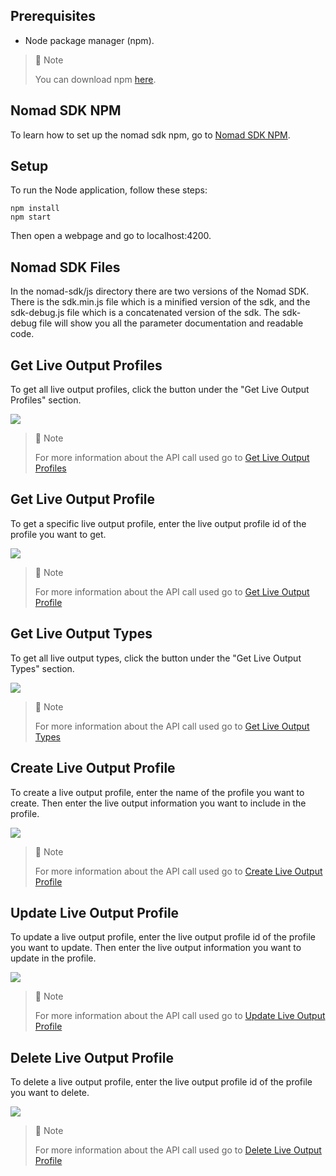 ## Prerequisites

- Node package manager (npm).

> 📘 Note
> 
> You can download npm [here](https://nodejs.org/en/download).

## Nomad SDK NPM

To learn how to set up the nomad sdk npm, go to [Nomad SDK NPM](doc:nomad-sdk).

## Setup

To run the Node application, follow these steps:
```
npm install
npm start
```

Then open a webpage and go to localhost:4200.

## Nomad SDK Files

In the nomad-sdk/js directory there are two versions of the Nomad SDK. There is the sdk.min.js file which is a minified version of the sdk, and the sdk-debug.js file which is a concatenated version of the sdk. The sdk-debug file will show you all the parameter documentation and readable code.

## Get Live Output Profiles

To get all live output profiles, click the button under the "Get Live Output Profiles" section.

![](images/get-live-output-profiles.png)

> 📘 Note
> 
> For more information about the API call used go to [Get Live Output Profiles](https://developer.nomad-cms.com/docs/get-live-output-profiles)

## Get Live Output Profile

To get a specific live output profile, enter the live output profile id of the profile you want to get.

![](images/get-live-output-profile.png)

> 📘 Note
>
> For more information about the API call used go to [Get Live Output Profile](https://developer.nomad-cms.com/docs/get-live-output-profile)

## Get Live Output Types

To get all live output types, click the button under the "Get Live Output Types" section.

![](images/get-live-output-types.png)

> 📘 Note
>
> For more information about the API call used go to [Get Live Output Types](https://developer.nomad-cms.com/docs/get-live-output-types)

## Create Live Output Profile

To create a live output profile, enter the name of the profile you want to create. Then enter the live output information you want to include in the profile.

![](images/create-live-output-profile.png)

> 📘 Note
>
> For more information about the API call used go to [Create Live Output Profile](https://developer.nomad-cms.com/docs/create-live-output-profile)

## Update Live Output Profile

To update a live output profile, enter the live output profile id of the profile you want to update. Then enter the live output information you want to update in the profile.

![](images/update-live-output-profile.png)

> 📘 Note
>
> For more information about the API call used go to [Update Live Output Profile](https://developer.nomad-cms.com/docs/update-live-output-profile)

## Delete Live Output Profile

To delete a live output profile, enter the live output profile id of the profile you want to delete.

![](images/delete-live-output-profile.png)

> 📘 Note
>
> For more information about the API call used go to [Delete Live Output Profile](https://developer.nomad-cms.com/docs/delete-live-output-profile)